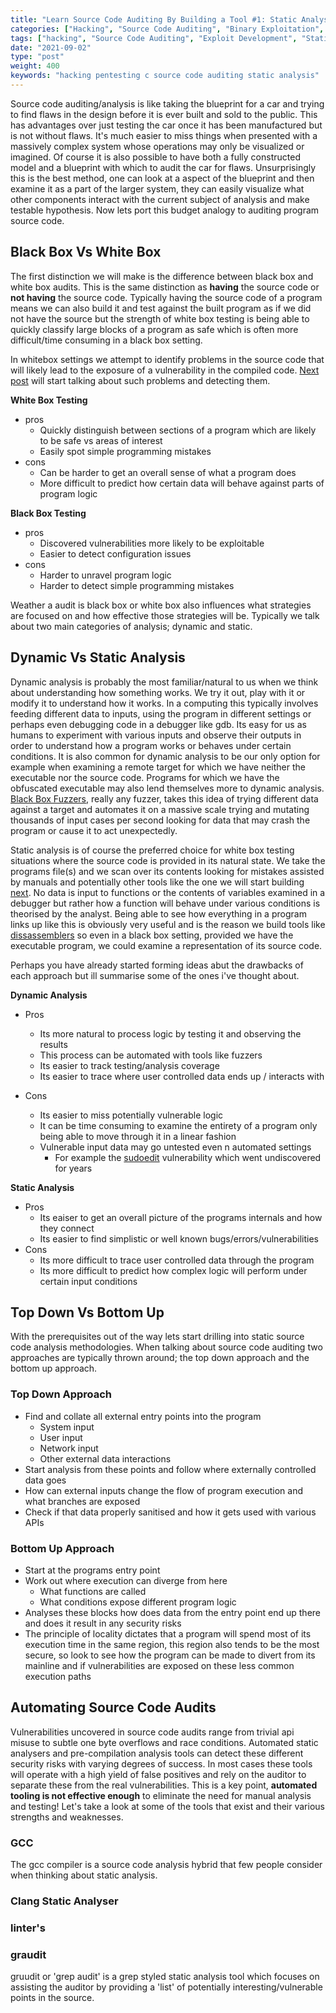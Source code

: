 ```yaml
---
title: "Learn Source Code Auditing By Building a Tool #1: Static Analysis for the Dynamically Paralyzed"
categories: ["Hacking", "Source Code Auditing", "Binary Exploitation", "Code Review"]
tags: ["hacking", "Source Code Auditing", "Exploit Development", "Static Analysis"]
date: "2021-09-02"
type: "post"
weight: 400
keywords: "hacking pentesting c source code auditing static analysis"
---
```


Source code auditing/analysis is like taking the blueprint for a car and trying to find flaws in the design before it is ever built and sold to the public. This has advantages over just testing the car once it has been manufactured but is not without flaws. It's much easier to miss things when presented with a massively complex system whose operations may only be visualized or imagined. Of course it is also possible to have both a fully constructed model and a blueprint with which to audit the car for flaws. Unsurprisingly this is the best method, one can look at a aspect of the blueprint and then examine it as a part of the larger system, they can easily visualize what other components interact with the current subject of analysis and make testable hypothesis. Now lets port this budget analogy to auditing program source code.


## Black Box Vs White Box

The first distinction we will make is the difference between black box and white box audits. This is the same distinction as **having** the source code or **not having** the source code. Typically having the source code of a program means we can also build it and test against the built program as if we did not have the source but the strength of white box testing is being able to quickly classify large blocks of a program as safe which is often more difficult/time consuming in a black box setting. 

In whitebox settings we attempt to identify problems in the source code that will likely lead to the exposure of a vulnerability in the compiled code. [Next post](#) will start talking about such problems and detecting them.


**White Box Testing**

+ pros
   + Quickly distinguish between sections of a program which are likely to be safe vs areas of interest
   + Easily spot simple programming mistakes
+ cons
   + Can be harder to get an overall sense of what a program does
   + More difficult to predict how certain data will behave against parts of program logic 


**Black Box Testing**

+ pros
   + Discovered vulnerabilities more likely to be exploitable
   + Easier to detect configuration issues
+ cons
   + Harder to unravel program logic
   + Harder to detect simple programming mistakes  


Weather a audit is black box or white box also influences what strategies are focused on and how effective those strategies will be. Typically we talk about two main categories of analysis; dynamic and static.


## Dynamic Vs Static Analysis

Dynamic analysis is probably the most familiar/natural to us when we think about understanding how something works. We try it out, play with it or modify it to understand how it works. In a computing this typically involves feeding different data to inputs, using the program in different settings or perhaps even debugging code in a debugger like gdb. Its easy for us as humans to experiment with various inputs and observe their outputs in order to understand how a program works or behaves under certain conditions. It is also common for dynamic analysis to be our only option for example when examining a remote target for which we have neither the executable nor the source code. Programs for which we have the obfuscated executable  may also lend themselves more to dynamic analysis. [Black Box Fuzzers](#), really any fuzzer, takes this idea of trying different data against a target and automates it on a massive scale trying and mutating thousands of input cases per second looking for data that may crash the program or cause it to act unexpectedly.  

Static analysis is of course the preferred choice for white box testing situations where the source code is provided in its natural state. We take the programs file(s) and we scan over its contents looking for mistakes assisted by manuals and potentially other tools like the one we will start building [next](#). No data is input to functions or the contents of variables examined in a debugger but rather how a function will behave under various conditions is theorised by the analyst. Being able to see how everything in a program links up like this is obviously very useful and is the reason we build tools like [dissassemblers](#https://en.wikipedia.org/wiki/Disassembler) so even in a black box setting, provided we have the executable program, we could examine a representation of its source code. 

Perhaps you have already started forming ideas abut the drawbacks of each approach but ill summarise some of the ones i've thought about.

**Dynamic Analysis**

+ Pros
   + Its more natural to process logic by testing it and observing the results
   + This process can be automated with tools like fuzzers
   + Its easier to track testing/analysis coverage 
   + Its easier to trace where user controlled data ends up / interacts with

+ Cons
   + Its easier to miss potentially vulnerable logic
   + It can be time consuming to examine the entirety of a program only being
     able to move through it in a linear fashion
   + Vulnerable input data may go untested even n automated settings
      + For example the [sudoedit](https://liveoverflow.com/critical-sudo-vulnerability-walkthrough-cve-2021-3156/) vulnerability which went undiscovered for years

**Static Analysis**

+ Pros
   + Its eaiser to get an overall picture of the programs internals and how they connect
   + Its easier to find simplistic or well known bugs/errors/vulnerabilities  
+ Cons
   + Its more difficult to trace user controlled data through the program
   + Its more difficult to predict how complex logic will perform under certain input conditions

## Top Down Vs Bottom Up

With the prerequisites out of the way lets start drilling into static source code analysis methodologies. When talking about source code auditing two approaches are typically thrown around; the top down approach and the bottom up approach.  

### Top Down Approach

+ Find and collate all external entry points into the program
   + System input
   + User input
   + Network input
   + Other external data interactions
+ Start analysis from these points and follow where externally controlled data goes
+ How can external inputs change the flow of program execution and what branches are exposed
+ Check if that data properly sanitised and how it gets used with various APIs

### Bottom Up Approach

+ Start at the programs entry point
+ Work out where execution can diverge from here
   + What functions are called
   + What conditions expose different program logic
+ Analyses these blocks how does data from the entry point end up there and does it result in any security risks
+ The principle of locality dictates that a program will spend most of its execution time in the same region, this region also tends to be the most secure, 
  so look to see how the program can be made to divert from its mainline
  and if vulnerabilities are exposed on these less common execution paths

## Automating Source Code Audits

Vulnerabilities uncovered in source code audits range from trivial api misuse to subtle one byte overflows and race conditions. Automated static analysers and pre-compilation analysis tools can detect these different security risks 
with varying degrees of success. In most cases these tools will operate with a high yield of false positives and rely on the auditor to separate these from the real vulnerabilities. This is a key point, **automated tooling is not effective
enough** to eliminate the need for manual analysis and testing! Let's take a look at some of the tools that exist and their various strengths and weaknesses. 

### GCC

The gcc compiler is a source code analysis hybrid that few people consider when thinking about static analysis. 


<!-- 
   + good at detecting bad api usage with low false positives
   + misses some simple security issues
   + constructs abstract syntax trees to aid in analysis
      + can tell you when and by how much a buffer will overflow
   + can detect issues hundreds of lines apart that would be difficult 
     with a purely static analyser
 -->

### Clang Static Analyser



### linter's

<!-- 
   + classic source code analysis tool 
   + designed to capture syntax errors over security flaws
 -->

### graudit

gruudit or 'grep audit' is a grep styled static analysis tool which focuses on assisting the auditor by providing a 'list' of potentially interesting/vulnerable points in the source. 

<!-- 

   + High degree false positives
   + Focuses on being a assistive tool
   + Flexible, can just write rules to extend, plug and play
   + Lightweight, no need for complete code ect

 -->
